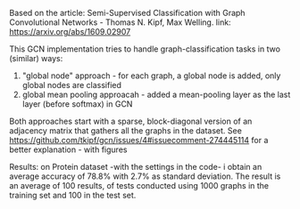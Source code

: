 Based on the article: 
Semi-Supervised Classification with Graph Convolutional Networks - Thomas N. Kipf, Max Welling.
link: https://arxiv.org/abs/1609.02907


This GCN implementation tries to handle graph-classification tasks in two (similar) ways:

1. "global node" approach - for each graph, a global node is added, only global nodes are classified
2. global mean pooling approacah - added a mean-pooling layer as the last layer (before softmax) in GCN

Both approaches start with a sparse, block-diagonal version of an adjacency matrix that gathers all the graphs in the dataset.
See https://github.com/tkipf/gcn/issues/4#issuecomment-274445114  for a better explanation - with figures

Results: on Protein dataset -with the settings in the code- i obtain an average accuracy of 78.8% with 2.7% as standard deviation.
The result is an average of 100 results, of tests conducted using 1000 graphs in the training set and 100 in the test set.
